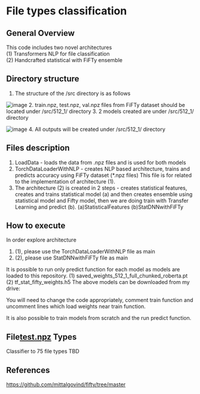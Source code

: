 # File types classification 
## General Overview
This code includes two novel architectures
<br>(1) Transformers NLP for file classification
<br>(2) Handcrafted statistical with FiFTy ensemble
## Directory structure
1. The structure of the /src directory is as follows
  
![image](https://github.com/simonalis/ThesisPaper/assets/104734787/2b1b23d4-b6ee-47ac-83d5-6b398e01fe39)
2. train.npz, test.npz, val.npz files from FiFTy dataset should be located under /src/512_1/ directory
3. 2 models created are  under /src/512_1/ directory

![image](https://github.com/simonalis/ThesisPaper/assets/104734787/2bb71063-e507-4813-8e2e-c6e2bf617bf9)
4. All outputs will be created under /src/512_1/ directory
## Files description
1. LoadData - loads the data from .npz files and is used for both models
2. TorchDataLoaderWithNLP - creates NLP based architecture, trains and predicts accuracy using FiFTy dataset (*.npz files)
This file is for related to the implementation of architecture (1).
3. The architecture (2) is created in 2 steps - creates statistical features, creates and trains statistical model (a) and then creates ensemble using statistical model and Fifty model, then we are doing train with Transfer Learning and predict (b).
(a)StatisticalFeatures
(b)StatDNNwithFiFTy
## How to execute
In order explore architecture
1. (1), please use the TorchDataLoaderWithNLP file as main
2. (2), please use StatDNNwithFiFTy file as main

It is possible to run only predict function for each model as models are loaded to this repository.
(1) saved_weights_512_1_full_chunked_roberta.pt
(2) tf_stat_fifty_weights.h5
The above models can be downloaded from my drive:

You will need to change the code appropriately, comment train function and uncomment lines which load weights near train function.

It is also possible to train models from scratch and the run predict function.

## File[test.npz](src%2F512_1%2Ftest.npz) Types
Classifier to 75 file types
TBD
## References
https://github.com/mittalgovind/fifty/tree/master
